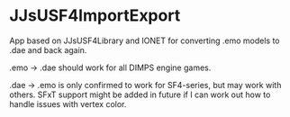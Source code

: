 # JJsUSF4ImportExport

App based on JJsUSF4Library and IONET for converting .emo models to .dae and back again.

.emo -> .dae should work for all DIMPS engine games.

.dae -> .emo is only confirmed to work for SF4-series, but may work with others. SFxT support might be added in future if I can work out how to handle issues with vertex color.
